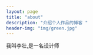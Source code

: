 ```yaml
---
layout: page
title: "about"
description: "介绍个人作品的博客 " 
header-img: "img/green.jpg"
---
```


我叫李壮,是一名设计师





